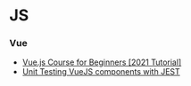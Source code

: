 # JS



### Vue

* [Vue.js Course for Beginners \[2021 Tutorial\]](https://www.youtube.com/watch?v=FXpIoQ\_rT\_c)
* [Unit Testing VueJS components with JEST](https://www.youtube.com/watch?v=TZj60NV70QA)


